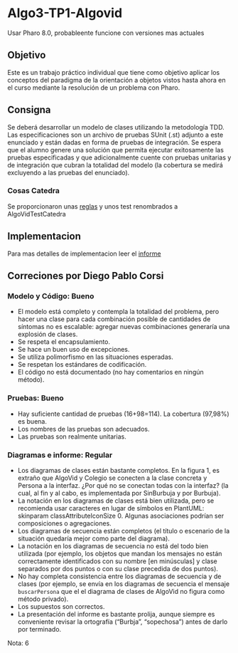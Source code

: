 # Algo3-TP1-Algovid

Usar Pharo 8.0, probableente funcione con versiones mas actuales

## Objetivo

Este es un trabajo práctico individual que tiene como objetivo aplicar los conceptos del paradigma de la orientación a objetos vistos hasta ahora en el curso mediante la resolución de un problema con Pharo.


## Consigna

Se deberá desarrollar un modelo de clases utilizando la metodología TDD. Las especificaciones son un archivo de pruebas SUnit (.st) adjunto a este enunciado y están dadas en forma de pruebas de integración. Se espera que el alumno genere una solución que permita ejecutar exitosamente las pruebas especificadas y que adicionalmente cuente con pruebas unitarias y de integración que cubran la totalidad del modelo (la cobertura se medirá excluyendo a las pruebas del enunciado).

### Cosas Catedra

Se proporcionaron unas [reglas](./Reglasv2.jpg) y unos test renombrados a AlgoVidTestCatedra

## Implementacion

Para mas detalles de implementacion leer el [informe](./Informe.pdf)

## Correciones por Diego Pablo Corsi

### Modelo y Código: Bueno

- El modelo está completo y contempla la totalidad del problema, pero hacer una clase para cada combinación posible de cantidades de síntomas no es escalable: agregar nuevas combinaciones generaría una explosión de clases.
- Se respeta el encapsulamiento.
- Se hace un buen uso de excepciones.
- Se utiliza polimorfismo en las situaciones esperadas.
- Se respetan los estándares de codificación.
- El código no está documentado (no hay comentarios en ningún método).

### Pruebas: Bueno

- Hay suficiente cantidad de pruebas (16+98=114). La cobertura (97,98%) es buena.
- Los nombres de las pruebas son adecuados.
- Las pruebas son realmente unitarias.

### Diagramas e informe: Regular

- Los diagramas de clases están bastante completos. En la figura 1, es extraño que AlgoVid y Colegio se conecten a la clase concreta y Persona a la interfaz. ¿Por qué no se conectan todas con la interfaz? (la cual, al fin y al cabo, es implementada por SinBurbuja y por Burbuja).
- La notación en los diagramas de clases está bien utilizada, pero se recomienda usar caracteres en lugar de símbolos en PlantUML: skinparam classAttributeIconSize 0. Algunas asociaciones podrían ser composiciones o agregaciones.
- Los diagramas de secuencia están completos (el título o escenario de la situación quedaría mejor como parte del diagrama).
- La notación en los diagramas de secuencia no está del todo bien utilizada (por ejemplo, los objetos que mandan los mensajes no están correctamente identificados con su nombre [en minúsculas] y clase separados por dos puntos o con su clase precedida de dos puntos).
- No hay completa consistencia entre los diagramas de secuencia y de clases (por ejemplo, se envía en los diagramas de secuencia el mensaje `buscarPersona` que el el diagrama de clases de AlgoVid no figura como método privado). 
- Los supuestos son correctos.
- La presentación del informe es bastante prolija, aunque siempre es conveniente revisar la ortografía (“Burbja”, “sopechosa”) antes de darlo por terminado.

Nota: 6
